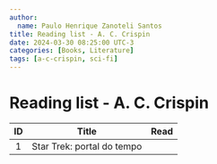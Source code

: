 ```yaml
---
author:
  name: Paulo Henrique Zanoteli Santos
title: Reading list - A. C. Crispin
date: 2024-03-30 08:25:00 UTC-3
categories: [Books, Literature]
tags: [a-c-crispin, sci-fi]
---
```


# Reading list - A. C. Crispin

| ID  | Title                      | Read |
|:---:| -------------------------- |:----:|
| 1   | Star Trek: portal do tempo |      |
